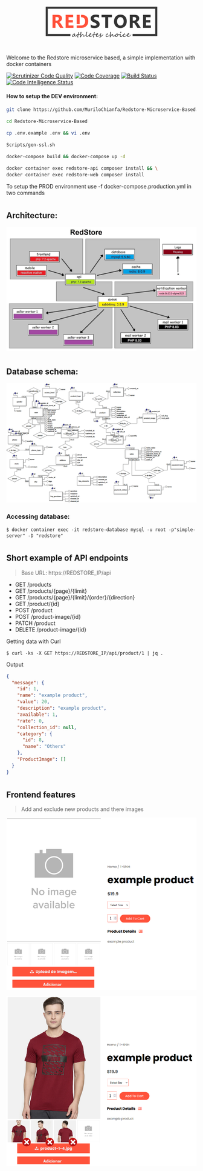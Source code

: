 <p align="center"><img src="./Web/Frontend/views/assets/images/logo.png" /></p>

#

Welcome to the Redstore microservice based, a simple implementation with docker containers

[![Scrutinizer Code Quality](https://scrutinizer-ci.com/g/MuriloChianfa/Redstore-Microservice-Based/badges/quality-score.png?b=master)](https://scrutinizer-ci.com/g/MuriloChianfa/Redstore-Microservice-Based/?branch=master) [![Code Coverage](https://scrutinizer-ci.com/g/MuriloChianfa/Redstore-Microservice-Based/badges/coverage.png?b=master)](https://scrutinizer-ci.com/g/MuriloChianfa/Redstore-Microservice-Based/?branch=master) [![Build Status](https://scrutinizer-ci.com/g/MuriloChianfa/Redstore-Microservice-Based/badges/build.png?b=master)](https://scrutinizer-ci.com/g/MuriloChianfa/Redstore-Microservice-Based/build-status/master) [![Code Intelligence Status](https://scrutinizer-ci.com/g/MuriloChianfa/Redstore-Microservice-Based/badges/code-intelligence.svg?b=master)](https://scrutinizer-ci.com/code-intelligence)

#### How to setup the DEV environment:

```bash
git clone https://github.com/MuriloChianfa/Redstore-Microservice-Based.git
```

```bash
cd Redstore-Microservice-Based
```

```bash
cp .env.example .env && vi .env
```

```bash
Scripts/gen-ssl.sh
```

```bash
docker-compose build && docker-compose up -d
```

```bash
docker container exec redstore-api composer install && \
docker container exec redstore-web composer install
```

To setup the PROD environment use -f docker-compose.production.yml in two commands

#

## Architecture:

<p align="center"><img src="./Web/Images/Redstore.jpg" /></p>

#

## Database schema:

<p align="center"><img src="./Database/MER-Redstore.png" /></p>

### Accessing database: 
```
$ docker container exec -it redstore-database mysql -u root -p"simple-server" -D "redstore"
```

#

## Short example of API endpoints

> Base URL: https://REDSTORE_IP/api

<!--- > Detailed endpoints <a href="">Here</a> -->

* GET /products
* GET /products/{page}/{limit}
* GET /products/{page}/{limit}/{order}/{direction}
* GET /product/{id}
* POST /product
* POST /product-image/{id}
* PATCH /product
* DELETE /product-image/{id}

Getting data with Curl
```shell
$ curl -ks -X GET https://REDSTORE_IP/api/product/1 | jq .
```
Output
```json
{
  "message": {
    "id": 1,
    "name": "example product",
    "value": 20,
    "description": "example product",
    "available": 1,
    "rate": 0,
    "collection_id": null,
    "category": {
      "id": 8,
      "name": "Others"
    },
    "ProductImage": []
  }
}
```

#

## Frontend features

> Add and exclude new products and there images

<p align="center"><img src="./Web/Images/upload-image.png" /></p>

<p align="center"><img src="./Web/Images/exclude-image.png" /></p>
